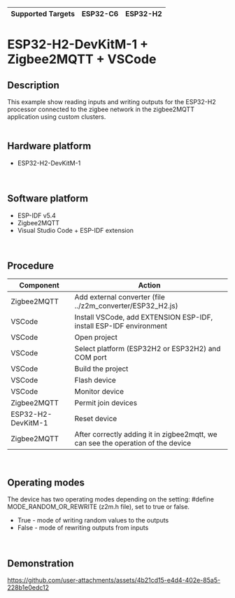 | Supported Targets | ESP32-C6 | ESP32-H2 |
| ----------------- | -------- | -------- |

# ESP32-H2-DevKitM-1 + Zigbee2MQTT + VSCode

## Description
This example show reading inputs and writing outputs for the ESP32-H2 processor connected to the zigbee network in the zigbee2MQTT application using custom clusters.
<br/>
<br/>

## Hardware platform
  - ESP32-H2-DevKitM-1
<br/>

## Software platform
  - ESP-IDF v5.4  
  - Zigbee2MQTT  
  - Visual Studio Code + ESP-IDF extension  
<br/>

## Procedure
| Component            | Action                                                               |
|----------------------|----------------------------------------------------------------------|
| Zigbee2MQTT          | Add external converter (file ../z2m_converter/ESP32_H2.js)           |
| VSCode               | Install VSCode, add EXTENSION ESP-IDF, install ESP-IDF environment   |
| VSCode               | Open project                                                         |
| VSCode               | Select platform (ESP32H2 or ESP32H2) and COM port                    |
| VSCode               | Build the project                                                    |
| VSCode               | Flash device                                                         |
| VSCode               | Monitor device                                                       |
| Zigbee2MQTT          | Permit join devices                                                  |
| ESP32-H2-DevKitM-1   | Reset device                                                         |
| Zigbee2MQTT          | After correctly adding it in zigbee2mqtt, we can see the operation of the device |
<br/>

## Operating modes
The device has two operating modes depending on the setting:
#define MODE_RANDOM_OR_REWRITE (z2m.h file), set to true or false.
  - True  - mode of writing random values ​​to the outputs
  - False - mode of rewriting outputs from inputs
<br/>

## Demonstration
https://github.com/user-attachments/assets/4b21cd15-e4d4-402e-85a5-228b1e0edc12



